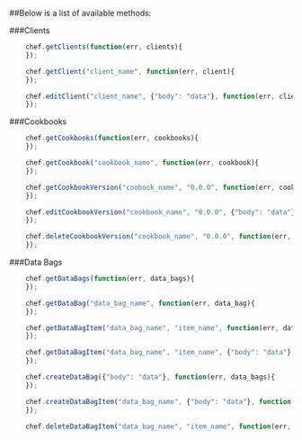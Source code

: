 ##Below is a list of available methods:

###Clients
```javascript
    chef.getClients(function(err, clients){
    });
```
```javascript
    chef.getClient("client_name", function(err, client){
    });
```
```javascript
    chef.editClient("client_name", {"body": "data"}, function(err, client){
    });
```

###Cookbooks
```javascript
    chef.getCookbooks(function(err, cookbooks){
    });
```
```javascript
    chef.getCookbook("cookbook_name", function(err, cookbook){
    });
```
```javascript
    chef.getCookbookVersion("coobook_name", "0.0.0", function(err, cookbook){
    });
```
```javascript
    chef.editCookbookVersion("cookbook_name", "0.0.0", {"body": "data"}, function(err, cookbook){
    });
```
```javascript
    chef.deleteCookbookVersion("cookbook_name", "0.0.0", function(err, cookbook){
    });
```

###Data Bags
```javascript
    chef.getDataBags(function(err, data_bags){
    });
```
```javascript
    chef.getDataBag("data_bag_name", function(err, data_bag){
    });
```
```javascript
    chef.getDataBagItem("data_bag_name", "item_name", function(err, data_bag_item){
    });
```
```javascript
    chef.getDataBagItem("data_bag_name", "item_name", {"body": "data"}, function(err, data_bag_item){
    });
```
```javascript
    chef.createDataBag({"body": "data"}, function(err, data_bags){
    });
```
```javascript
    chef.createDataBagItem("data_bag_name", {"body": "data"}, function(err, data_bags){
    });
```
```javascript
    chef.deleteDataBagItem("data_bag_name", "item_name", function(err, data_bags){
